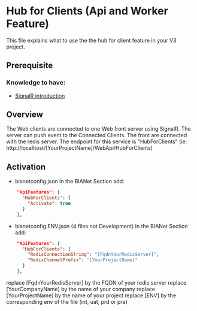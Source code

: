 # Hub for Clients (Api and Worker Feature)
This file explains what to use the the hub for client feature in your V3 project.

## Prerequisite

### Knowledge to have:
* [SignalR introduction](https://docs.microsoft.com/fr-fr/aspnet/signalr/overview/getting-started/introduction-to-signalr)

## Overview
The Web clients are connected to one Web front server using SignalR.
The server can push event to the Connected Clients.
The front are connected with the redis server.
The endpoint for this service is "HubForClients" (ie: http://localhost/[YourProjectName]/WebApi/HubForClients)

## Activation
* bianetconfig.json
In the BIANet Section add:
```Json
    "ApiFeatures": {
      "HubForClients": {
        "Activate": true
      }
    },
```
* bianetconfig.ENV.json (4 files not Development)
In the BIANet Section add:
```Json
    "ApiFeatures": {
      "HubForClients": {
        "RedisConnectionString": "[FqdnYourRedisServer]",
        "RedisChannelPrefix": "[YourProjectName]"
      }
    },
```
replace [FqdnYourRedisServer] by the FQDN of your redis server
replace [YourCompanyName] by the name of your company
replace [YourProjectName] by the name of your project
replace [ENV] by the corresponding env of the file (int, uat, prd or pra)

